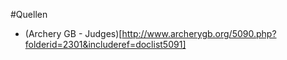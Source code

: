 #Quellen

* (Archery GB - Judges)[http://www.archerygb.org/5090.php?folderid=2301&includeref=doclist5091]
